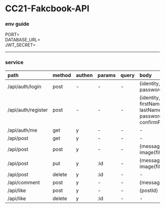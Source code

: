 CC21-Fakcbook-API
===
### env guide
PORT=  
DATABASE_URL=  
JWT_SECRET=  

---
### service

path |method |authen |params |query |body |
|:-- |:-- |:-- |:-- |:-- |:-- |
|/api/auth/login|post|-|-|-| {identity, password}
|/api/auth/register|post|-|-|-| {identity, firstName, lastName, password, confirmPassword}
|/api/auth/me|get|y|-|-|-|
|/api/post|get|y|-|-|-|
|/api/post|post|y|-|-|{message, image(file)}
|/api/post|put|y|:id|-|{message, image(file)}
|/api/post|delete|y|:id|-|-
|/api/comment|post|y|-|-|{message, postId}
|/api/like|post|y|-|-|{postId}
|/api/like|delete|y|:id|-|-
